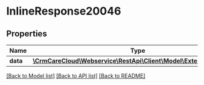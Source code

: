 # InlineResponse20046

## Properties
Name | Type | Description | Notes
------------ | ------------- | ------------- | -------------
**data** | [**\CrmCareCloud\Webservice\RestApi\Client\Model\ExternalApplication**](ExternalApplication.md) |  | [optional] 

[[Back to Model list]](../../README.md#documentation-for-models) [[Back to API list]](../../README.md#documentation-for-api-endpoints) [[Back to README]](../../README.md)

